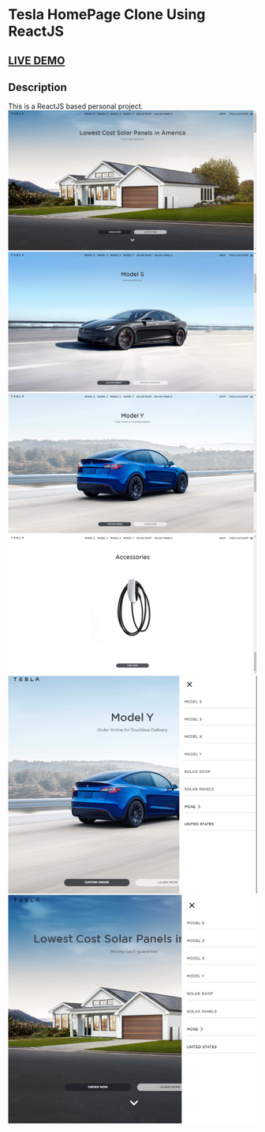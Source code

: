# Tesla HomePage Clone Using ReactJS

## <a href="https://durgeshrai04.github.io/Tesla-Homepage-Reactjs/" target="_blank">LIVE DEMO</a>

## Description

This is a ReactJS based personal project.
![ReactJs App](https://raw.githubusercontent.com/DurgeshRai04/Tesla-Homepage-Reactjs/main/Images/Screenshot%20(59).png)
![ReactJs App](https://raw.githubusercontent.com/DurgeshRai04/Tesla-Homepage-Reactjs/main/Images/Screenshot%20(60).png)
![ReactJs App](https://raw.githubusercontent.com/DurgeshRai04/Tesla-Homepage-Reactjs/main/Images/Screenshot%20(61).png)
![ReactJs App](https://raw.githubusercontent.com/DurgeshRai04/Tesla-Homepage-Reactjs/main/Images/Screenshot%20(62).png)
![ReactJs App](https://raw.githubusercontent.com/DurgeshRai04/Tesla-Homepage-Reactjs/main/Images/Screenshot%20(66).png)
![ReactJs App](https://raw.githubusercontent.com/DurgeshRai04/Tesla-Homepage-Reactjs/main/Images/Screenshot%20(67).png)
